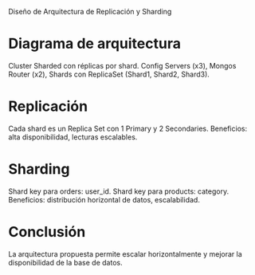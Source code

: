 Diseño de Arquitectura de Replicación y Sharding
# Diagrama de arquitectura
Cluster Sharded con réplicas por shard.
Config Servers (x3), Mongos Router (x2), Shards con ReplicaSet (Shard1, Shard2, Shard3).
# Replicación
Cada shard es un Replica Set con 1 Primary y 2 Secondaries.
Beneficios: alta disponibilidad, lecturas escalables.
# Sharding
Shard key para orders: user_id.
Shard key para products: category.
Beneficios: distribución horizontal de datos, escalabilidad.
# Conclusión
La arquitectura propuesta permite escalar horizontalmente y mejorar la disponibilidad de la base de datos.